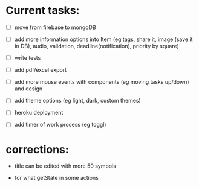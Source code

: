  
# Current tasks:

- [ ] move from firebase to mongoDB

- [ ] add more information options into Item (eg tags, share it, image (save it in DB), audio, validation, deadline(notification), priority by square)

- [ ] write tests

- [ ] add pdf/excel export

- [ ] add more mouse events with components (eg moving tasks up/down) and design

- [ ] add theme options (eg light, dark, custom themes)

- [ ] heroku deployment

- [ ] add timer of work process (eg toggl)

# corrections:

- title can be edited with more 50 symbols

- for what getState in some actions